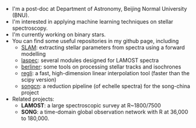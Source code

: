 
- I'm a post-doc at Department of Astronomy, Beijing Normal University (BNU).
- I'm interested in applying machine learning techniques on stellar spectroscopy.
- I'm currently working on binary stars.
- You can find some useful repositories in my github page, including
  - [SLAM](https://github.com/hypergravity/astroslam): extracting stellar parameters from spectra using a forward modelling
  - [laspec](https://github.com/hypergravity/laspec): several modules designed for LAMOST spectra
  - [berliner](https://github.com/hypergravity/berliner): some tools on processing stellar tracks and isochrones
  - [regli](https://github.com/hypergravity/regli): a fast, high-dimension linear interpolation tool (faster than the scipy version)
  - [songcn](https://github.com/hypergravity/songcn): a reduction pipeline (of echelle spectra) for the song-china project
- Related projects: 
  - **LAMOST**: 
    a large spectroscopic survey at R~1800/7500
  - **SONG**: 
    a time-domain global observation network with R at 36,000 to 180,000. 
    

